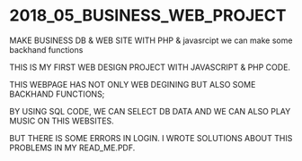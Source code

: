 # 2018_05_BUSINESS_WEB_PROJECT
MAKE BUSINESS DB &amp; WEB SITE WITH PHP &amp; javasrcipt we can make some backhand functions

THIS IS MY FIRST WEB DESIGN PROJECT WITH JAVASCRIPT & PHP CODE.

THIS WEBPAGE HAS NOT ONLY WEB DEGINING BUT ALSO SOME BACKHAND FUNCTIONS;

BY USING SQL CODE, WE CAN SELECT DB DATA AND WE CAN ALSO PLAY MUSIC ON THIS WEBSITES.

BUT THERE IS SOME ERRORS IN LOGIN. I WROTE SOLUTIONS ABOUT THIS PROBLEMS IN MY READ_ME.PDF.

